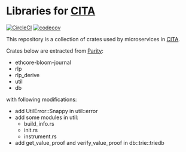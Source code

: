 # Libraries for [CITA](https://github.com/cryptape/cita)

[![CircleCI](https://circleci.com/gh/cryptape/cita-common/tree/develop.svg?style=svg)](https://circleci.com/gh/cryptape/cita-common/tree/develop)
[![codecov](https://codecov.io/gh/cryptape/cita-common/branch/develop/graph/badge.svg)](https://codecov.io/gh/cryptape/cita-common)

This repository is a collection of crates used by microservices in [CITA](https://github.com/cryptape/cita).

Crates below are extracted from [Parity](https://github.com/paritytech/parity):

- ethcore-bloom-journal
- rlp
- rlp_derive
- util
- db

with following modifications:

- add UtilError::Snappy in util::error
- add some modules in util:
    - build_info.rs
    - init.rs
    - instrument.rs
- add get_value_proof and verify_value_proof in db::trie::triedb

